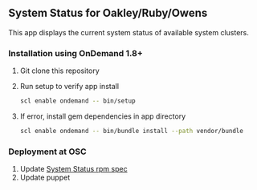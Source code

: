 ## System Status for Oakley/Ruby/Owens

This app displays the current system status of available system clusters.

### Installation using OnDemand 1.8+

1. Git clone this repository
2. Run setup to verify app install

    ```bash
    scl enable ondemand -- bin/setup
    ```

3. If error, install gem dependencies in app directory

    ```bash
    scl enable ondemand -- bin/bundle install --path vendor/bundle
    ```

### Deployment at OSC

1. Update [System Status rpm spec](https://github.com/OSC/ondemand-packaging/tree/5089f584c03eae16433764c184eafb5e20b8c72c/web/ondemand-systemstatus)
2. Update puppet

